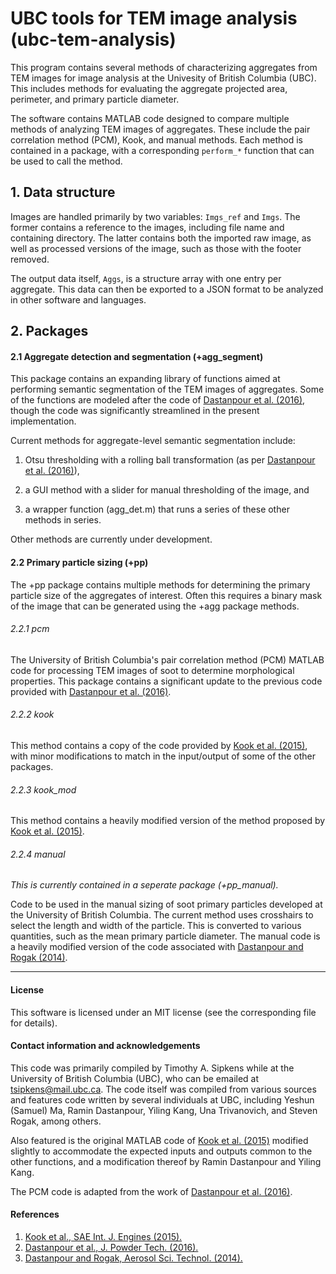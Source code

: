 
# UBC tools for TEM image analysis (ubc-tem-analysis)

This program contains several methods of characterizing aggregates from
TEM images for image analysis at the Univesity of British Columbia (UBC). 
This includes methods for evaluating the aggregate projected area, perimeter,
and primary particle diameter.

The software contains MATLAB code designed to compare multiple
methods of analyzing TEM images of aggregates. These include the
pair correlation method (PCM), Kook, and manual methods. Each method 
is contained in a package, with a corresponding `perform_*` function that
can be used to call the method.

## 1. Data structure

Images are handled primarily by two variables: `Imgs_ref`
and `Imgs`. The former contains a reference to the images,
including file name and containing directory. The latter
contains both the imported raw image, as well as processed
versions of the image, such as those with the footer removed.

The output data itself, `Aggs`, is a structure array with one
entry per aggregate. This data can then be exported to a JSON
format to be analyzed in other software and languages.

## 2. Packages

#### 2.1 Aggregate detection and segmentation (+agg_segment)

This package contains an expanding library of functions aimed at 
performing semantic segmentation of the TEM images of aggregates. 
Some of the functions are modeled after the code of 
[Dastanpour et al. (2016)][dastanpour2016], though the code was
significantly streamlined in the present implementation. 

Current methods for aggregate-level semantic segmentation include:

1. Otsu thresholding with a rolling ball transformation 
(as per [Dastanpour et al. (2016)][dastanpour2016]), 

2. a GUI method with a slider for manual thresholding of the image, and

3. a wrapper function (agg_det.m) that runs a series of these other methods 
in series. 

Other methods are currently under development. 

#### 2.2 Primary particle sizing (+pp)

The +pp package contains multiple methods for determining the primary 
particle size of the aggregates of interest. Often this requires a binary 
mask of the image that can be generated using the +agg package methods. 

###### 2.2.1 pcm

The University of British Columbia's pair correlation method (PCM) 
MATLAB code for processing TEM images of soot to determine morphological 
properties. This package contains a significant update to the previous 
code provided with [Dastanpour et al. (2016)][dastanpour2016].

###### 2.2.2 kook

This method contains a copy of the code provided by [Kook et al. (2015)][kook],
with minor modifications to match in the input/output of some of the
other packages.

###### 2.2.3 kook_mod

This method contains a heavily modified version of the method proposed
by [Kook et al. (2015)][kook].

###### 2.2.4 manual

*This is currently contained in a seperate package (+pp_manual).*

Code to be used in the manual sizing of soot primary particles developed
at the University of British Columbia. The current method uses crosshairs
to select the length and width of the particle. This is converted to
various quantities, such as the mean primary particle diameter. The manual
code is a heavily modified version of the code associated 
with [Dastanpour and Rogak (2014)][dastanpour2014].

--------------------------------------------------------------------------

#### License

This software is licensed under an MIT license (see the corresponding file
for details).


#### Contact information and acknowledgements

This code was primarily compiled by Timothy A. Sipkens while at the
University of British Columbia (UBC), who can be emailed at
[tsipkens@mail.ubc.ca](mailto:tsipkens@mail.ubc.ca). The code
itself was compiled from various sources and features code written by
several individuals at UBC, including Yeshun (Samuel) Ma, Ramin Dastanpour,
Yiling Kang, Una Trivanovich, and Steven Rogak, among others.

Also featured is the original MATLAB code of [Kook et al. (2015)][kook]
modified slightly to accommodate the expected inputs and outputs common
to the other functions, and a modification thereof by Ramin Dastanpour
and Yiling Kang.

The PCM code is adapted from the work of [Dastanpour et al. (2016)][dastanpour2016].


#### References

1. [Kook et al., SAE Int. J. Engines (2015).][kook]
2. [Dastanpour et al., J. Powder Tech. (2016).][dastanpour2016]
3. [Dastanpour and Rogak, Aerosol Sci. Technol. (2014).][dastanpour2014]

[kook]: https://doi.org/10.4271/2015-01-1991
[dastanpour2016]: https://doi.org/10.1016/j.powtec.2016.03.027
[dastanpour2014]: https://doi.org/10.1080/02786826.2014.955565
